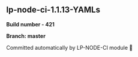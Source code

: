 ## lp-node-ci-1.1.13-YAMLs

**Build number - 421**

**Branch: master**

 Committed automatically by LP-NODE-CI module :rocket: